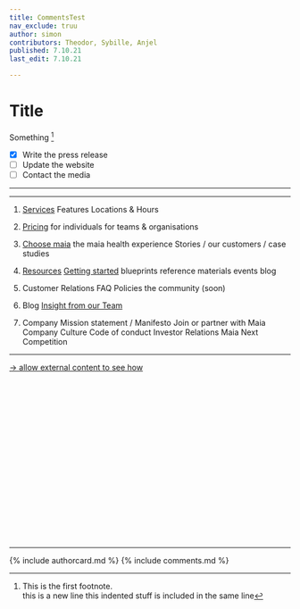 ```yaml
---
title: CommentsTest
nav_exclude: truu
author: simon
contributors: Theodor, Sybille, Anjel
published: 7.10.21
last_edit: 7.10.21

---
```


# Title

Something [^1]

[^1]: This is the first footnote. <br>this is a new line
	this indented stuff is included in the same line


- [x] Write the press release
- [ ] Update the website
- [ ] Contact the media
---

---

1. [Services](/services)
	Features
	Locations & Hours

2. [Pricing](/pricing)
	for individuals
	for teams & organisations

3. [Choose maia](/choose-maia)
	the maia health experience
	Stories / our customers / case studies

4. [Resources](resources)
	[Getting started](getting-started)
	blueprints
	reference materials
	events
	blog

5. Customer Relations
	FAQ
	Policies
	the community (soon)

6. Blog
	[Insight from our Team](//medium.com/@sjkelch)

7. Company
	Mission statement / Manifesto
	Join or partner with Maia
	Company Culture
	Code of conduct
	Investor Relations
	Maia Next Competition

---

<a href="https://citation-example-generator.scribbr.com/?locale=de-DE&amp;citationStyle=apa&amp;citationStyles=apa%2Charvard-zitierweise%2Cdeutsche-zitierweise&amp;sourceType=webpage&amp;ref=https%3A%2F%2Fwww.scribbr.de%2Frichtig-zitieren%2Finternetquellen-zitieren%2F&amp;title=Internetquellen%2520einfach%2520zitieren%253A%2520Unterschiede%2520%2526%2520Beispiele" target="myiFrame">→ allow external content to see how</a>

<iframe name="myiFrame" src="about:blank" allowfullscreen="true" frameborder="0" id="iFrameResizer0" scrolling="no" style="min-height: 227px; width: 100%; overflow: hidden; height: 286px;"></iframe>

---

{% include authorcard.md %}
{% include comments.md %}



